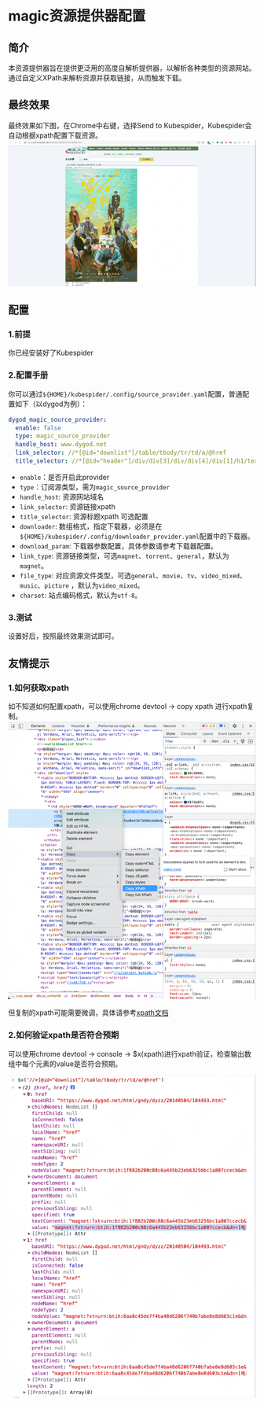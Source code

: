 # magic资源提供器配置

## 简介

本资源提供器旨在提供更泛用的高度自解析提供器，以解析各种类型的资源网站。通过自定义XPath来解析资源并获取链接，从而触发下载。

## 最终效果

最终效果如下图，在Chrome中右键，选择Send to Kubespider，Kubespider会自动根据xpath配置下载资源。
![演示](images/magic_final_show.gif)

## 配置

### 1.前提

你已经安装好了Kubespider

### 2.配置手册

你可以通过`${HOME}/kubespider/.config/source_provider.yaml`配置，普通配置如下（以dygod为例）：

```yaml
dygod_magic_source_provider:
  enable: false
  type: magic_source_provider
  handle_host: www.dygod.net
  link_selector: //*[@id="downlist"]/table/tbody/tr/td/a/@href
  title_selector: //*[@id="header"]/div/div[3]/div/div[4]/div[1]/h1/text()
```

* `enable`：是否开启此provider
* `type`：订阅源类型，需为`magic_source_provider`
* `handle_host`: 资源网站域名
* `link_selector`: 资源链接xpath
* `title_selector`: 资源标题xpath
  可选配置
* `downloader`: 数组格式，指定下载器，必须是在`${HOME}/kubespider/.config/downloader_provider.yaml`配置中的下载器。
* `download_param`: 下载器参数配置，具体参数请参考下载器配置。
* `link_type`: 资源链接类型，可选`magnet`、`torrent`、`general`，默认为`magnet`。
* `file_type`: 对应资源文件类型，可选`general`、`movie`、`tv`、`video_mixed`、`music`、`picture` ，默认为`video_mixed`。
* `charset`: 站点编码格式，默认为`utf-8`。

### 3.测试

设置好后，按照最终效果测试即可。

## 友情提示

### 1.如何获取xpath

如不知道如何配置xpath，可以使用chrome devtool -> copy xpath 进行xpath复制。
![img.png](images/magic_copy_xpath.png)

但复制的xpath可能需要微调，具体请参考[xpath文档](https://www.w3.org/TR/xpath-31/#id-path-expressions)

### 2.如何验证xpath是否符合预期

可以使用chrome devtool -> console -> $x(xpath)进行xpath验证，检查输出数组中每个元素的value是否符合预期。

![img.png](images/magic_validate_xpath.png)
